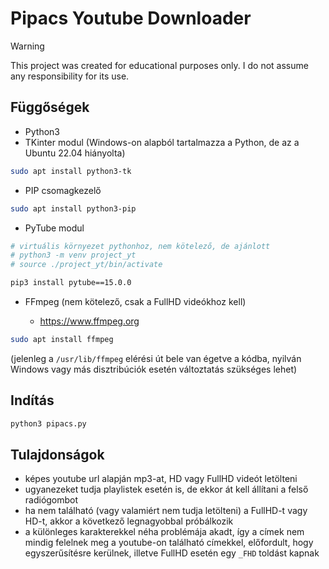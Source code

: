 # Pipacs Youtube Downloader

> [!WARNING]
> This project was created for educational purposes only. I do not assume any responsibility for its use.

## Függőségek
- Python3
- TKinter modul (Windows-on alapból tartalmazza a Python, de az a Ubuntu 22.04 hiányolta)
``` bash
sudo apt install python3-tk
```
- PIP csomagkezelő
``` bash
sudo apt install python3-pip
```
- PyTube modul
``` bash
# virtuális környezet pythonhoz, nem kötelező, de ajánlott
# python3 -m venv project_yt
# source ./project_yt/bin/activate

pip3 install pytube==15.0.0
```

- FFmpeg (nem kötelező, csak a FullHD videókhoz kell)

    - https://www.ffmpeg.org
``` bash
sudo apt install ffmpeg
```
(jelenleg a `/usr/lib/ffmpeg` elérési út bele van égetve a kódba, nyilván Windows vagy más disztribúciók esetén változtatás szükséges lehet)

## Indítás
``` bash
python3 pipacs.py
```

## Tulajdonságok
- képes youtube url alapján mp3-at, HD vagy FullHD videót letölteni 
- ugyanezeket tudja playlistek esetén is, de ekkor át kell állítani a felső radiógombot
- ha nem található (vagy valamiért nem tudja letölteni) a FullHD-t vagy HD-t, akkor a következő legnagyobbal próbálkozik
- a különleges karakterekkel néha problémája akadt, így a címek nem mindig felelnek meg a youtube-on található címekkel, előfordult, hogy egyszerűsítésre kerülnek, illetve FullHD esetén egy `_FHD` toldást kapnak
